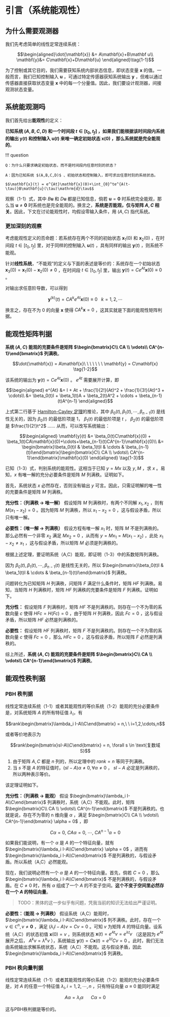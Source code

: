# 引言（系统能观性）

## 为什么需要观测器

我们先考虑简单的线性定常连续系统：

$$\begin{aligned}\dot{\mathbf{x}} &= A\mathbf{x}+B\mathbf u\\
\mathbf{y}&= C\mathbf{x}+D\mathbf{u} \end{aligned}\tag{1-1}$$

为了控制或其它目的，我们需要获知系统内部状态信息，即状态变量 $\mathbf{x}$ 的值。一般而言，我们已知控制输入 $\mathbf{u}$ ，可通过特定传感器获知系统输出 $\mathbf{y}$ ，但难以通过传感器直接获取状态变量 $\mathbf{x}$ 中的每一个分量值。因此，我们要设计观测器，间接观测状态变量。

## 系统能观测吗

我们首先给出**能观性**的定义：

**已知系统 $(A,B,C,D)$ 和一个时间段 $t\in[t_0, t_f]$ ，如果我们能根据该时间段内系统的输出 $\mathbf{y}(t)$ 和控制输入 $\mathbf{u}(t)$ 来唯一确定初始状态 $\mathbf{x}(0)$ ，那么系统就是完全能观的**。

!!! question

    Q：为什么只要求确定初始状态，而不是时间段内任意时刻的状态？
    
    A：因为已知系统 $(A,B,C,D)$ 、初始状态和控制输入，即可求出任意时刻的系统状态。

    $$\mathbf{x}(t) = e^{At}\mathbf{x}(0)+\int_{0}^te^{A(t-\tau)}B\mathbf{u}(\tau)\mathrm{d}\tau$$

观察（1-1）式，其中 $B\mathbf{u}$ 和 $D\mathbf{u}$ 都是已知信息，倘若 $\mathbf{u} = \mathbf{0}$ 时系统完全能观，那么当 $\mathbf{u} \neq \mathbf{0}$ 时系统也是完全能观的。换言之，**系统是否能观，仅与矩阵 $A,C$ 相关**。因此，下文在讨论能观性时，均假设零输入条件，用 $(A,C)$ 指代系统。

### 更加深刻的观察

考虑能观性定义的否命题：若系统存在两个不同的初始状态 $\mathbf{x}_1(0)$ 和 $\mathbf{x}_2(0)$ ，在时间段 $t\in[t_0, t_f]$ 里，对于同样的控制输入 $\mathbf{u}(t)$ ，具有同样的输出 $\mathbf{y}(t)$ ，则系统不能观。

针对**线性系统**，“不能观”的定义与下面的表述是等价的：系统存在一个初始状态 $\mathbf{x}_3(0) = \mathbf{x}_1(0)-\mathbf{x}_2(0) \neq 0$ ，在时间段 $t\in[t_0, t_f]$ 里，输出 $\mathbf{y}(t) = Ce^{At}\mathbf{x}(0) \equiv 0$ 。

对输出求任意阶导数，可以得到

$$\mathbf{y}^{(k)}(t) = CA^{k}e^{At}\mathbf{x}(0) \equiv 0 \ \ \ k = 1,2,\cdots$$

换言之，存在不为 0 的向量 $\mathbf{x}$ 使得 $CA^k\mathbf{x} = 0$ ，这其实就是下面的能观性矩阵判据。

## 能观性矩阵判据

**系统 $(A,C)$ 能观的充要条件是矩阵 $\begin{bmatrix}C\\ CA \\ \vdots\\ CA^{n-1}\end{bmatrix}$  列满秩**。

$$\dot{\mathbf{x}} = A\mathbf{x}\ \ \ \ \ \ \ \mathbf{y} = C\mathbf{x} \tag{1-2}$$

该系统的输出为 $\mathbf{y}(t) = Ce^{At}\mathbf{x}(0)$ 。 $e^{At}$ 需要展开计算，即

$$\begin{aligned}
e^{At} &= I + At + \frac{1}{2!}(At)^2 + \frac{1}{3!}(At)^3 + \cdots\\
&= \beta_0(t)I + \beta_1(t)A + \beta_2(t)A^2 + \cdots + \beta_{n-1}(t)A^{n-1}
\end{aligned}$$

上式第二行基于 [Hamilton-Cayley 定理](../../数学/高等代数/Hamilton-Cayley%20定理.md)的推论，其中 $\beta_0(t), \beta_1(t), \cdots, \beta_{n-1}(t)$ 是线性无关的，因为 $\beta_0(t)$ 的最低阶项是 1， $\beta_1(t)$ 的最低阶项是 $t$ ， $\beta_2(t)$ 的最低阶项是 $\frac{1}{2!}t^2$ …… 从而，可以改写系统输出：

$$\begin{aligned}
\mathbf{y}(t) &= \beta_0(t)C\mathbf{x}(0) + \beta_1(t)CA\mathbf{x}(0)+\cdots+\beta_{n-1}(t)CA^{n-1}\mathbf{x}(0)\\
&= \begin{bmatrix}\beta_0(t)I & \beta_1(t)I & \cdots & \beta_{n-1}(t)I\end{bmatrix}\begin{bmatrix}C\\ CA \\ \vdots\\ CA^{n-1}\end{bmatrix}\mathbf{x}(0)
\end{aligned} \tag{1-3}$$

已知（1-3）式，判别系统的能观性。这相当于已知 $y = Mx$ 以及 $y, M$ ，求 $x$ 。易知，$x$ 有唯一解的充分必要条件是矩阵 $M$ 列满秩。证明如下。

首先，系统状态 $x$ 必然存在，否则没有输出 $y$ 可言。因此，只需证明解的唯一性的充要条件是矩阵 $M$ 列满秩。

**充分性：（列满秩 -> 唯一解）** 假设矩阵 $M$ 列满秩时，有两个不同解 $x_1, x_2$ ，则有 $M(x_1-x_2) = 0$ 。因为矩阵 $M$ 列满秩，所以 $x_1-x_2 = 0$ ，这与假设矛盾，所以只有唯一解。

**必要性：（唯一解 -> 列满秩）** 假设方程有唯一解 $x_1$ 时，矩阵 $M$ 不是列满秩的。那么必然有一个非零 $x_2$ 满足 $Mx_2 = 0$ ，从而有 $y = Mx_1 = M(x_1-x_2)$ ，此处 $x_1-x_2 \neq x_1$ ，这与假设矛盾，所以矩阵 $M$ 必须是列满秩的。

根据上述定理，要证明系统（A,C）能观，即证明（1-3）中的系数矩阵列满秩。

因为 $\beta_0(t), \beta_1(t), \cdots, \beta_{n-1}(t)$ 是线性无关的，所以 $\begin{bmatrix}\beta_0(t)I & \beta_1(t)I & \cdots & \beta_{n-1}(t)I\end{bmatrix}$ 列满秩。

问题转化为已知矩阵 $H$ 列满秩，问矩阵 $F$ 满足什么条件时，矩阵 $HF$ 列满秩。易知，当矩阵 $H$ 列满秩时，矩阵 $HF$ 列满秩的充要条件是矩阵 $F$ 列满秩。证明如下。

**充分性：** 假设矩阵 $F$ 列满秩时，矩阵 $HF$ 不是列满秩的。则存在一个不为零的系数向量 $c$ 使得 $HFc = H(Fc) = 0$ ，由于矩阵 $H$ 列满秩，因此 $Fc = 0$ ，这与假设矛盾，所以矩阵 $HF$ 必然是列满秩的。

**必要性：** 假设矩阵 $HF$ 列满秩时，矩阵 $F$ 不是列满秩的。则存在一个不为零的系数向量 $c$ 使得 $Fc = 0$ ，那么 $HFc = 0$ ，这与假设矛盾，所以矩阵 $F$ 必然是列满秩的。

综上所述，**系统 $(A,C)$ 能观的充要条件是矩阵 $\begin{bmatrix}C\\ CA \\ \vdots\\ CA^{n-1}\end{bmatrix}$  列满秩**。

## 能观性秩判据

### PBH 秩判据

线性定常连续系统（1-1）或者其能观性的等价系统（1-2）能观的充分必要条件是，对系统矩阵 $A$ 的所有特征值 $\lambda_i$，有

$$rank\begin{bmatrix}\lambda_i I-A\\C\end{bmatrix} = n,\ \ i=1,2,\cdots,n$$

或者等价地表示为

$$rank\begin{bmatrix}sI-A\\C\end{bmatrix} = n, \forall s \in \text{复数域 S}$$

1. 由于矩阵 $A,C$ 都是 $n$ 列的，所以定理中的 $rank = n$ 等同于列满秩。
2. 当 $s$ 不是 $A$ 的特征值时，$(sI-A)\alpha \neq 0, \forall \alpha \neq 0$ ， $sI-A$ 必定是列满秩的，所以两种表示等价。

该定理证明如下。

**充分性：（列满秩 -> 能观）** 假设 $\begin{bmatrix}\lambda_i I-A\\C\end{bmatrix}$ 列满秩时，系统（A,C）不能观。此时，矩阵 $\begin{bmatrix}C\\ CA \\ \vdots\\ CA^{n-1}\end{bmatrix}$  不是列满秩的。也就是说，存在不为零的 n 维向量 $\alpha$ ，满足 $\begin{bmatrix}C\\ CA \\ \vdots\\ CA^{n-1}\end{bmatrix} \alpha = 0$ ，即

$$C\alpha = 0, \ CA\alpha = 0, \ \cdots ,\ CA^{n-1}\alpha = 0$$

如果我们能说明，有一个 $\alpha$ 是 $A$ 的一个特征向量，就有 $\begin{bmatrix}\lambda_i I-A\\C\end{bmatrix} \alpha = 0$ ，进而有 $\begin{bmatrix}\lambda_i I-A\\C\end{bmatrix}$ 不是列满秩的，与假设矛盾。所以系统（A,C）必然能观。

现在，我们说明必然有一个 $\alpha$ 是 $A$ 的一个特征向量。首先，倘若 $C = 0$ ，那么 $\begin{bmatrix}\lambda_i I-A\\C\end{bmatrix}$ 不是列满秩的，与假设矛盾。在 $C \neq 0$ 时，所有 $\alpha$ 组成了一个 $A$ 的不变子空间。**这个不变子空间里必然存在一个 $A$ 的特征向量**。

> TODO：黑体的这一步似乎有问题，凭我当前的知识无法给出严谨证明。

**必要性：（能观 -> 列满秩）** 假设系统（A,C）能观时， $\begin{bmatrix}\lambda_i I-A\\C\end{bmatrix}$ 列不满秩。此时，存在一个 $v \in \mathbb{C}^n, v\neq \mathbf{0}$ ，满足 $(\lambda_iI-A)v = Cv = 0$ 。可知 $v$ 为矩阵 $A$ 的特征向量。设系统（A,C）的状态初值 $\mathbf{x}(0) = v$ ，则系统状态 $\mathbf{x}(t) = e^{At}v = e^{\lambda t}v$ （这是因为 $e^{At}$ 展开之后， $A^kv = \lambda^kv$ ），系统输出 $\mathbf{y}(t) = C\mathbf{x}(t) = e^{\lambda t}Cv = 0$ 。此时，我们无法由系统输出求解系统状态，系统（A,C）不能观。这与假设矛盾，因此 $\begin{bmatrix}\lambda_i I-A\\C\end{bmatrix}$ 列满秩。

### PBH 秩向量判据

线性定常连续系统（1-1）或者其能观性的等价系统（1-2）能观的充分必要条件是，对 $A$ 的任意一个特征值 $\lambda_i, i=1,2,\cdots,n$ ，只有特征向量 $\alpha \equiv 0$ 能同时满足

$$A\alpha = \lambda_i\alpha \ \ \ \ \ \ C\alpha = 0$$

这与PBH秩判据是等价的。
